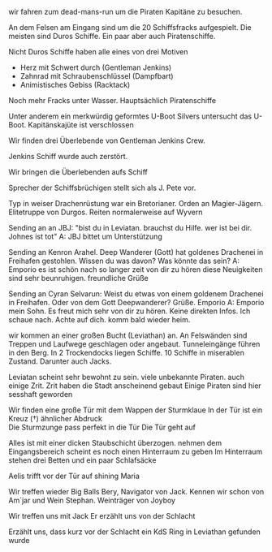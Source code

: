 wir fahren zum dead-mans-run um die Piraten Kapitäne zu besuchen.

An dem Felsen am Eingang sind um die 20 Schiffsfracks aufgespielt.
Die meisten sind Duros Schiffe. Ein paar aber auch Piratenschiffe.

Nicht Duros Schiffe haben alle eines von drei Motiven
- Herz mit Schwert durch (Gentleman Jenkins)
- Zahnrad mit Schraubenschlüssel (Dampfbart)
- Animistisches Gebiss (Racktack)

Noch mehr Fracks unter Wasser. Hauptsächlich Piratenschiffe

Unter anderem ein merkwürdig geformtes U-Boot
Silvers untersucht das U-Boot.
Kapitänskajüte ist verschlossen
 
Wir finden drei Überlebende von Gentleman Jenkins Crew.

Jenkins Schiff wurde auch zerstört.

Wir bringen die Überlebenden aufs Schiff

Sprecher der Schiffsbrüchigen stellt sich als J. Pete vor.

Typ in weiser Drachenrüstung war ein Bretorianer. Orden an Magier-Jägern. Elitetruppe von Durgos. Reiten normalerweise auf Wyvern


Sending an an JBJ:
"bist du in Leviatan. brauchst du Hilfe. wer ist bei dir. Johnes ist tot"
A: JBJ bittet um Unterstützung

Sending an Kenron Arahel.
Deep Wanderer (Gott) hat goldenes Drachenei in Freihafen gestohlen. Wissen du was davon? Was könnte das sein?
A: Emporio es ist schön nach so langer zeit von dir zu hören diese Neuigkeiten sind sehr beunruhigen. freundliche Grüße

Sending an Cyran Selvarun:
Weist du etwas von einem goldenem Drachenei in Freihafen. Oder von dem Gott Deepwanderer?  Grüße. Emporio
A: Emporio mein Sohn. Es freut mich sehr von dir zu hören. Keine direkten Infos. Ich schaue nach. Achte auf dich. komm bald wieder heim.


wir kommen an einer großen Bucht (Leviathan) an.
An Felswänden sind Treppen und Laufwege geschlagen oder angebaut. Tunneleingänge führen in den Berg.
In 2 Trockendocks liegen Schiffe.
10 Schiffe in miserablen Zustand. Darunter auch Jacks.

Leviatan scheint sehr bewohnt zu sein.
viele unbekannte Piraten. 
auch einige Zrit.
Zrit haben die Stadt anscheinend gebaut
Einige Piraten sind hier sesshaft geworden

Wir finden eine große Tür mit dem Wappen der Sturmklaue
In der Tür ist ein Kreuz (†) ähnlicher Abdruck  
Die Sturmzunge pass perfekt in die Tür
Die Tür geht auf

Alles ist mit einer dicken Staubschicht überzogen.
nehmen dem Eingangsbereich scheint es noch einen Hinterraum zu geben
Im Hinterraum stehen drei Betten und ein paar Schlafsäcke

Aelis trifft vor der Tür auf shining Maria



Wir treffen wieder Big Balls Bery, Navigator von Jack. Kennen wir schon von Am´jar
und Wein Stephan. Weinträger von Joyboy

Wir treffen uns mit Jack
Er erzählt uns von der Schlacht

Erzählt uns, dass kurz vor der Schlacht ein KdS Ring in Leviathan gefunden wurde

